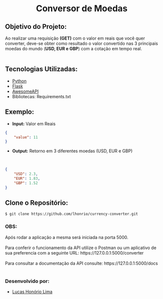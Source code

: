 <h1 align='center'>
    Conversor de Moedas
</h1>

<h2>Objetivo do Projeto:</h2>
Ao realizar uma requisição <b>(GET)</b> com o valor em reais que você quer converter, deve-se obter como resultado o valor convertido nas 3 principais moedas do mundo (<b>USD, EUR e GBP</b>) com a cotação em tempo real. 
<br>
<br>
<h2>Tecnologias Utilizadas:</h2>

- [Python](https://www.python.org/)
- [Flask](https://flask.palletsprojects.com/en/2.0.x/)
- [AwesomeAPI](https://docs.awesomeapi.com.br/api-de-moedas)
- Bibliotecas: Requirements.txt

<h2>Exemplo:</h2>

- <b>Input:</b> Valor em Reais

```json
{
    "value": 11
}
````

- <b>Output:</b> Retorno em 3 diferentes moedas (USD, EUR e GBP)
</br>

```json
{
    "USD": 2.3,
    "EUR": 1.83,
    "GBP": 1.52
}
````
<h2>Clone o Repositório:</h2>

````bash
$ git clone https://github.com/lhonrio/currency-converter.git
````
<h3><b>OBS:</h3></b> Após rodar a aplicação a mesma será iniciada na porta 5000. </br>
</br>Para conferir o funcionamento da API utilize o Postman ou um aplicativo de sua preferencia com a seguinte URL: https://127.0.0.1:5000/converter
</br>
</br>Para consultar a documentação da API consulte: https://127.0.0.1:5000/docs 
</br>
</br><h3><b>Desenvolvido por:</h3></b>

- [Lucas Honório Lima](https://www.linkedin.com/in/lhonrio/)